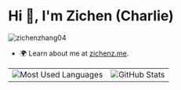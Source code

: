 # Hi 👋, I'm Zichen (Charlie)

<p align="left"> <img src="https://komarev.com/ghpvc/?username=zichenzhang04&label=Profile%20views&color=0e75b6&style=flat" alt="zichenzhang04" /> </p>

- 🌍 Learn about me at [zichenz.me](https://www.zichenz.me/).

<table>
  <tr>
    <td>
      <img src="https://github-readme-stats-git-master-zichenzhang04s-projects.vercel.app/api/top-langs?username=zichenzhang04&show_icons=true&locale=en&layout=compact&langs_count=10&hide_progress=false" alt="Most Used Languages" />
    </td>
    <td>
      <img src="https://github-readme-stats-git-master-zichenzhang04s-projects.vercel.app/api?username=zichenzhang04&show_icons=true&locale=en&include_all_commits=true&rank_icon=github&show=reviews" alt="GitHub Stats" />
    </td>
  </tr>
</table>
